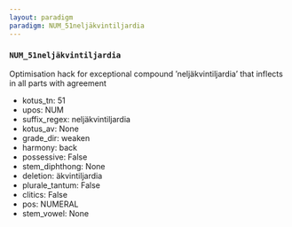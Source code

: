 ```yaml
---
layout: paradigm
paradigm: NUM_51neljäkvintiljardia
---
```

### ` NUM_51neljäkvintiljardia `

Optimisation hack for exceptional compound ’neljäkvintiljardia’ that inflects in all parts with agreement
* kotus_tn: 51
* upos: NUM
* suffix_regex: neljäkvintiljardia
* kotus_av: None
* grade_dir: weaken
* harmony: back
* possessive: False
* stem_diphthong: None
* deletion: äkvintiljardia
* plurale_tantum: False
* clitics: False
* pos: NUMERAL
* stem_vowel: None
